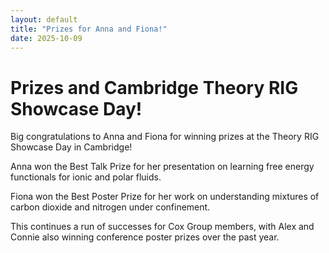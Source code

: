 ```yaml
---
layout: default
title: "Prizes for Anna and Fiona!"
date: 2025-10-09
---
```


<h1>Prizes and Cambridge Theory RIG Showcase Day!</h1>

<div class="homepage-text">

  <p>Big congratulations to Anna and Fiona for winning prizes at the
  Theory RIG Showcase Day in Cambridge!</p>

  <p>Anna won the Best Talk Prize for her presentation on learning
  free energy functionals for ionic and polar fluids.</p>

  <p>Fiona won the Best Poster Prize for her work on understanding
  mixtures of carbon dioxide and nitrogen under confinement.</p>

  <p>This continues a run of successes for Cox Group members, with
  Alex and Connie also winning conference poster prizes over the past
  year.</p>

</div>

